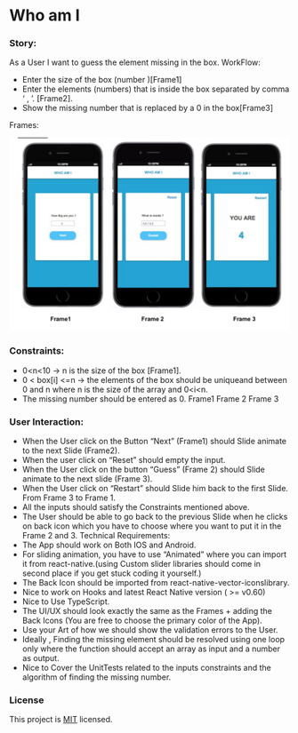 # Who am I

### Story:

As a User I want to guess the element missing in the box. WorkFlow:

- Enter the size of the box (number )​[Frame1]
- Enter the elements (numbers) that is inside the box separated by comma ‘ , ’.
  [Frame2].
- Show the missing number that is replaced by a 0 in the box ​[Frame3]

Frames:

![frames](docs/res/frames.png)

### Constraints:

- 0<n<10​ -> n is the size of the box ​[Frame1].
- 0 < box[i] <=n​ -> the elements of the box should be ​unique​ and between 0 and
  n where n is the size of the array and 0<i<n.
- The missing number should be entered as 0.
  ​Frame1 ​Frame 2 ​Frame 3

### User Interaction:

- When the User click on the Button “Next” (Frame1) should Slide animate to the
  next Slide (Frame2).
- When the user click on “Reset” should empty the input.
- When the User click on the button “Guess” (Frame 2) should Slide animate to the
  next slide (Frame 3).
- When the User click on “Restart” should Slide him back to the first Slide. From
  Frame 3 to Frame 1.
- All the inputs should satisfy the Constraints mentioned above.
- The User should be able to go back to the previous Slide when he clicks on back
  icon which you have to choose where you want to put it in the Frame 2 and 3.
  Technical Requirements:
- The App should work on Both IOS and Android.
- For sliding animation, you have to use “Animated” where you can import it from
  react-native.(using Custom slider libraries should come in second place if you get
  stuck coding it yourself.)
- The Back Icon should be imported from ​react-native-vector-icons​ library.
- Nice to work on Hooks and latest React Native version ( >= v0.60)
- Nice to Use TypeScript.
- The UI/UX should look exactly the same as the Frames + adding the Back Icons
  (You are free to choose the primary color of the App).
- Use your Art of how we should show the validation errors to the User.
- Ideally , Finding the missing element should be resolved using one loop only
  where the function should accept an array as input and a number as output.
- Nice to Cover the UnitTests related to the inputs constraints and the algorithm of
  finding the missing number.

### License

This project is [MIT](LICENSE) licensed.
